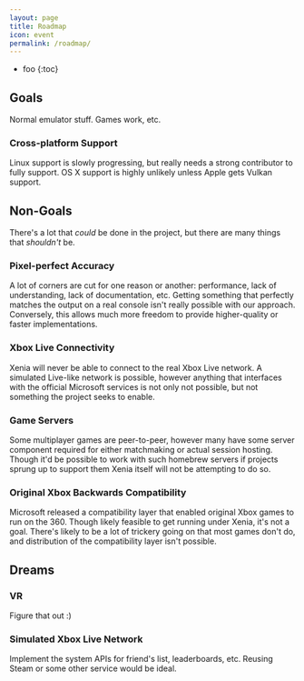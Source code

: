 ```yaml
---
layout: page
title: Roadmap
icon: event
permalink: /roadmap/
---
```


* foo
{:toc}

## Goals

Normal emulator stuff. Games work, etc.

### Cross-platform Support

Linux support is slowly progressing, but really needs a strong contributor to
fully support. OS X support is highly unlikely unless Apple gets Vulkan
support.

## Non-Goals

There's a lot that *could* be done in the project, but there are many things
that *shouldn't* be.

### Pixel-perfect Accuracy

A lot of corners are cut for one reason or another: performance, lack of
understanding, lack of documentation, etc. Getting something that perfectly
matches the output on a real console isn't really possible with our approach.
Conversely, this allows much more freedom to provide higher-quality or faster
implementations.

### Xbox Live Connectivity

Xenia will never be able to connect to the real Xbox Live network. A simulated
Live-like network is possible, however anything that interfaces with the
official Microsoft services is not only not possible, but not something the
project seeks to enable.

### Game Servers

Some multiplayer games are peer-to-peer, however many have some server component
required for either matchmaking or actual session hosting. Though it'd be
possible to work with such homebrew servers if projects sprung up to support
them Xenia itself will not be attempting to do so.

### Original Xbox Backwards Compatibility

Microsoft released a compatibility layer that enabled original Xbox games to run
on the 360. Though likely feasible to get running under Xenia, it's not a goal.
There's likely to be a lot of trickery going on that most games don't do, and
distribution of the compatibility layer isn't possible.

## Dreams

### VR

Figure that out :)

### Simulated Xbox Live Network

Implement the system APIs for friend's list, leaderboards, etc. Reusing Steam or
some other service would be ideal.
